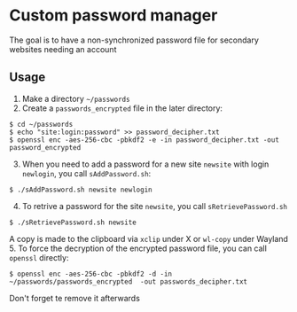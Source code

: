 # Custom password manager

The goal is to have a non-synchronized password file for secondary websites needing an account

## Usage

1. Make a directory `~/passwords`
2. Create a `passwords_encrypted` file in the later directory:
```
$ cd ~/passwords
$ echo "site:login:password" >> password_decipher.txt
$ openssl enc -aes-256-cbc -pbkdf2 -e -in password_decipher.txt -out password_encrypted
```
3. When you need to add a password for a new site `newsite` with login `newlogin`, you call `sAddPassword.sh`:
```
$ ./sAddPassword.sh newsite newlogin
```
4. To retrive a password for the site `newsite`, you call `sRetrievePassword.sh`
```
$ ./sRetrievePassword.sh newsite
```
A copy is made to the clipboard via `xclip` under X or `wl-copy` under Wayland
5. To force the decryption of the encrypted password file, you can call `openssl` directly:
```
$ openssl enc -aes-256-cbc -pbkdf2 -d -in ~/passwords/passwords_encrypted  -out passwords_decipher.txt
```
Don't forget te remove it afterwards